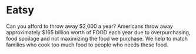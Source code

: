 # Eatsy

Can you afford to throw away $2,000 a year? Americans throw away approximately $165 billion worth of FOOD each year due to overpurchasing, food spoilage and not maximizing the food we purchase. We help to match families who cook too much food to people who needs these food.
